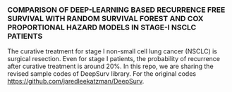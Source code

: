 ### COMPARISON OF DEEP-LEARNING BASED RECURRENCE FREE SURVIVAL WITH RANDOM SURVIVAL FOREST AND COX PROPORTIONAL HAZARD MODELS IN STAGE-I NSCLC PATIENTS
The curative treatment for stage I non-small cell lung cancer (NSCLC) is surgical resection. Even for stage I patients, the probability of recurrence after curative treatment is around 20%. In this repo, we are sharing the revised sample codes of DeepSurv library. For the original codes https://github.com/jaredleekatzman/DeepSurv.
